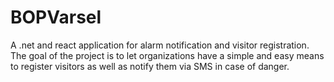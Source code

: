 # BOPVarsel
A .net and react application for alarm notification and visitor registration. 
The goal of the project is to let organizations have a simple and easy means to register visitors as well as notify them via SMS in case of danger. 
